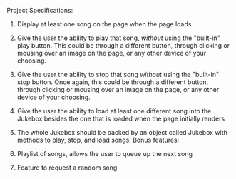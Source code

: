 Project Specifications:

1. Display at least one song on the page when the page loads

2. Give the user the ability to play that song, _without_ using the "built-in" play button. This could be through a different button, through clicking or mousing over an image on the page, or any other device of your choosing.

3. Give the user the ability to stop that song _without_ using the "built-in" stop button. Once again, this could be through a different button, through clicking or mousing over an image on the page, or any other device of your choosing.

3. Give the user the ability to load at least one different song into the Jukebox besides the one that is loaded when the page initially renders

4. The whole Jukebox should be backed by an object called Jukebox with methods to play, stop, and load songs.
Bonus features:

1. Playlist of songs, allows the user to queue up the next song

2. Feature to request a random song
